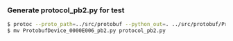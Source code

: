 ### Generate protocol_pb2.py for test

```bash
$ protoc --proto_path=../src/protobuf --python_out=. ../src/protobuf/ProtobufDevice_0000E006.proto
$ mv ProtobufDevice_0000E006_pb2.py protocol_pb2.py
```

